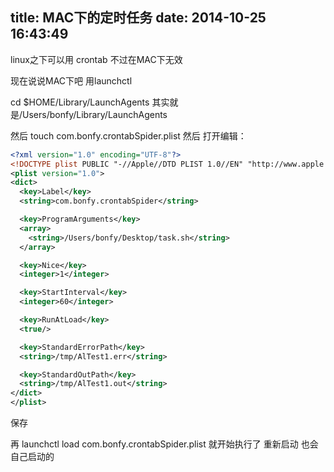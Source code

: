 title: MAC下的定时任务
date: 2014-10-25 16:43:49
---

linux之下可以用 crontab 不过在MAC下无效

现在说说MAC下吧  用launchctl 

cd $HOME/Library/LaunchAgents 其实就是/Users/bonfy/Library/LaunchAgents

然后 touch com.bonfy.crontabSpider.plist
然后 打开编辑：

```xml
<?xml version="1.0" encoding="UTF-8"?>
<!DOCTYPE plist PUBLIC "-//Apple//DTD PLIST 1.0//EN" "http://www.apple.com/DTDs/PropertyList-1.0.dtd">
<plist version="1.0">
<dict>
  <key>Label</key>
  <string>com.bonfy.crontabSpider</string>

  <key>ProgramArguments</key>
  <array>
    <string>/Users/bonfy/Desktop/task.sh</string>
  </array>

  <key>Nice</key>
  <integer>1</integer>

  <key>StartInterval</key>
  <integer>60</integer>

  <key>RunAtLoad</key>
  <true/>

  <key>StandardErrorPath</key>
  <string>/tmp/AlTest1.err</string>

  <key>StandardOutPath</key>
  <string>/tmp/AlTest1.out</string>
</dict>
</plist>
```

保存

再 launchctl load com.bonfy.crontabSpider.plist
就开始执行了
重新启动 也会自己启动的
